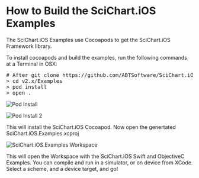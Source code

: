 # How to Build the SciChart.iOS Examples

The SciChart.iOS Examples use Cocoapods to get the SciChart.iOS Framework library. 

To install cocoapods and build the examples, run the following commands at a Terminal in OSX:

<pre>
# After git clone https://github.com/ABTSoftware/SciChart.iOS.Examples.git
> cd v2.x/Examples
> pod install
> open .
</pre>

![Pod Install](http://scichart.com/wp-content/uploads/2017/03/pod-install-1.png)

![Pod Install 2](http://scichart.com/wp-content/uploads/2017/03/pod-install-2.png)

This will install the SciChart.iOS Cocoapod. Now open the genertated SciChart.iOS.Examples.xcproj

![SciChart.iOS.Examples Workspace](http://scichart.com/wp-content/uploads/2017/03/pod-install-workspace.png)

This will open the Workspace with the SciChart.iOS Swift and ObjectiveC Examples. You can compile and run in a simulator, or on device from XCode. Select a scheme, and a device target, and go! 
